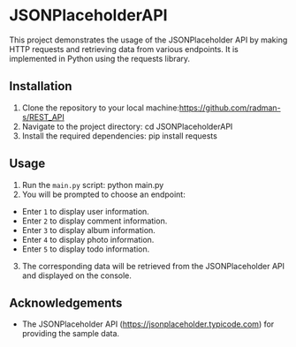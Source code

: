 # JSONPlaceholderAPI

This project demonstrates the usage of the JSONPlaceholder API by making HTTP requests and retrieving data from various endpoints. It is implemented in Python using the requests library.

## Installation

1. Clone the repository to your local machine:https://github.com/radman-s/REST_API
2. Navigate to the project directory: cd JSONPlaceholderAPI
3. Install the required dependencies: pip install requests

## Usage

1. Run the `main.py` script: python main.py
2. You will be prompted to choose an endpoint:
- Enter `1` to display user information.
- Enter `2` to display comment information.
- Enter `3` to display album information.
- Enter `4` to display photo information.
- Enter `5` to display todo information.

3. The corresponding data will be retrieved from the JSONPlaceholder API and displayed on the console.

## Acknowledgements

- The JSONPlaceholder API (https://jsonplaceholder.typicode.com) for providing the sample data.